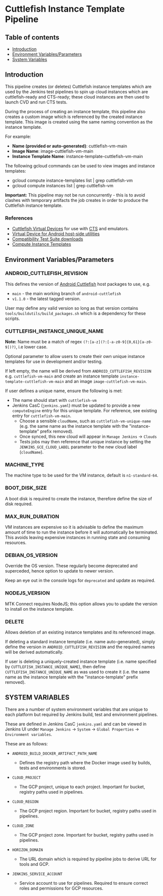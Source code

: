 # Cuttlefish Instance Template Pipeline

## Table of contents
- [Introduction](#introduction)
- [Environment Variables/Parameters](#environment-variables)
- [System Variables](#system-variables)

## Introduction <a name="introduction"></a>

This pipeline creates (or deletes) Cuttlefish instance templates which are used by the Jenkins test pipelines to spin up cloud instances which are cuttlefish-ready and CTS-ready; these cloud instances are then used to launch CVD and run CTS tests. 

During the process of creating an instance template, this pipeline also creates a custom image which is referenced by the created instance template. This image is created using the same naming convention as the instance template.

For example:

- <b>Name (provided or auto-generated)</b>: cuttlefish-vm-main
- <b>Image Name</b>: image-cuttlefish-vm-main
- <b>Instance Template Name</b>: instance-template-cuttlefish-vm-main

The following gcloud commands can be used to view images and instance templates:

- gcloud compute instance-templates list | grep cuttlefish-vm
- gcloud compute instances list | grep cuttlefish-vm

<b>Important:</b> This pipeline may not be run concurrently - this is to avoid clashes with temporary artifacts the job creates in order to produce the Cuttlefish instance template.

### References <a name="references"></a>

- [Cuttlefish Virtual Devices](https://source.android.com/docs/devices/cuttlefish) for use with [CTS](https://source.android.com/docs/compatibility/cts) and emulators.
- [Virtual Device for Android host-side utilities](https://github.com/google/android-cuttlefish)
- [Compatibility Test Suite downloads](https://source.android.com/docs/compatibility/cts/downloads)
- [Compute Instance Templates](https://cloud.google.com/sdk/gcloud/reference/compute/instance-templates/create)

## Environment Variables/Parameters <a name="environment-variables"></a>

### ANDROID\_CUTTLEFISH\_REVISION

This defines the version of [Android Cuttlefish](https://github.com/google/android-cuttlefish.git) host packages to use, e.g.

- `main` - the main working branch of `android-cuttlefish`
- `v1.1.0` - the latest tagged version.

User may define any valid version so long as that version contains `tools/buildutils/build_packages.sh` which is a dependency for these scripts.

### CUTTLEFISH\_INSTANCE\_UNIQUE\_NAME
**Note:** Name must be a match of regex `(?:[a-z](?:[-a-z0-9]{0,61}[a-z0-9])?)`, i.e lower case.

Optional parameter to allow users to create their own unique instance templates for use in development and/or testing.

If left empty, the name will be derived from `ANDROID_CUTTLEFISH_REVISION` e.g. `cuttlefish-vm-main` and create
an instance template `instance-template-cuttlefish-vm-main` and an image `image-cuttlefish-vm-main`.

If user defines a unique name, ensure the following is met:

- The name should start with `cuttlefish-vm`
- Jenkins CasC (`jenkins.yaml`) must be updated to provide a new `computeEngine` entry for this unique template. For reference, see existing entry for `cuttlefish-vm-main`.
  - Choose a sensible `cloudName`, such as `cuttlefish-vm-unique-name` (e.g. the same name as the instance template with the "instance-template" prefix removed). 
  - Once synced, this new cloud will appear in `Manage Jenkins` -> `Clouds`
  - Tests jobs may then reference that unique instance by setting the `JENKINS_GCE_CLOUD_LABEL` parameter to the new cloud label (`cloudName`).


### MACHINE\_TYPE

The machine type to be used for the VM instance, default is `n1-standard-64`.

### BOOT\_DISK\_SIZE

A boot disk is required to create the instance, therefore define the size of disk required.

### MAX\_RUN\_DURATION

VM instances are expensive so it is advisable to define the maximum amount of time to run the instance before it will automatically be terminated. This avoids leaving expensive instances in running state and consuming resources.

### DEBIAN\_OS\_VERSION

Override the OS version. These regularly become deprecated and superceded, hence option to update to newer version.

Keep an eye out in the console logs for `deprecated` and update as required.

### NODEJS\_VERSION

MTK Connect requires NodeJS; this option allows you to update the version to install on the instance template.

### DELETE

Allows deletion of an existing instance templates and its referenced image.

If deleting a standard instance template (i.e. name auto-generated), simply define the version in `ANDROID_CUTTLEFISH_REVISION` and the required names will be derived automatically.

If user is deleting a uniquely-created instance template (i.e. name specified by `CUTTLEFISH_INSTANCE_UNIQUE_NAME`), then define `CUTTLEFISH_INSTANCE_UNIQUE_NAME` as was used to create it (i.e. the same name as the instance template with the "instance-template" prefix removed).

## SYSTEM VARIABLES <a name="system-variables"></a>

There are a number of system environment variables that are unique to each platform but required by Jenkins build, test and environment pipelines.

These are defined in Jenkins CasC `jenkins.yaml` and can be viewed in Jenkins UI under `Manage Jenkins` -> `System` -> `Global Properties` -> `Environment variables`.

These are as follows:

-   `ANDROID_BUILD_DOCKER_ARTIFACT_PATH_NAME`
    - Defines the registry path where the Docker image used by builds, tests and environments is stored.

-   `CLOUD_PROJECT`
    - The GCP project, unique to each project. Important for bucket, registry paths used in pipelines.

-   `CLOUD_REGION`
    - The GCP project region. Important for bucket, registry paths used in pipelines.

-   `CLOUD_ZONE`
    - The GCP project zone. Important for bucket, registry paths used in pipelines.

-   `HORIZON_DOMAIN`
    - The URL domain which is required by pipeline jobs to derive URL for tools and GCP.

-   `JENKINS_SERVICE_ACCOUNT`
    - Service account to use for pipelines. Required to ensure correct roles and permissions for GCP resources.
